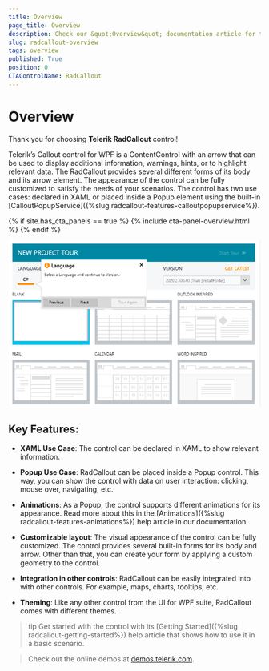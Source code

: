 ```yaml
---
title: Overview
page_title: Overview
description: Check our &quot;Overview&quot; documentation article for the RadCallout {{ site.framework_name }} control.
slug: radcallout-overview
tags: overview
published: True
position: 0
CTAControlName: RadCallout
---
```


# Overview

Thank you for choosing __Telerik RadCallout__ control!

Telerik’s Callout control for WPF is a ContentControl with an arrow that can be used to display additional information, warnings, hints, or to highlight relevant data. The RadCallout provides several different forms of its body and its arrow element. The appearance of the control can be fully customized to satisfy the needs of your scenarios. The control has two use cases: declared in XAML or placed inside a Popup element using the built-in [CalloutPopupService]({%slug radcallout-features-calloutpopupservice%}).

{% if site.has_cta_panels == true %}
{% include cta-panel-overview.html %}
{% endif %}

![RadCallout in the Fluent theme](images/callout_overview.png)

## Key Features:

* __XAML Use Case__: The control can be declared in XAML to show relevant information.

* __Popup Use Case__: RadCallout can be placed inside a Popup control. This way, you can show the control with data on user interaction: clicking, mouse over, navigating, etc.

* __Animations__: As a Popup, the control supports different animations for its appearance. Read more about this in the [Animations]({%slug radcallout-features-animations%}) help article in our documentation.
	
* __Customizable layout__: The visual appearance of the control can be fully customized. The control provides several built-in forms for its body and arrow. Other than that, you can create your form by applying a custom geometry to the control.
	
* __Integration in other controls__: RadCallout can be easily integrated into with other controls. For example, maps, charts, tooltips, etc.

* __Theming__: Like any other control from the UI for WPF suite, RadCallout comes with different themes.

>tip Get started with the control with its [Getting Started]({%slug radcallout-getting-started%}) help article that shows how to use it in a basic scenario.

> Check out the online demos at [demos.telerik.com](https://demos.telerik.com/wpf/).

